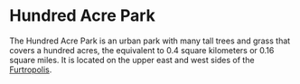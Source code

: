 # Hundred Acre Park

The Hundred Acre Park is an urban park with many tall trees and grass that covers a hundred acres, the equivalent to 0.4 square kilometers or 0.16 square miles. It is located on the upper east and west sides of the [Furtropolis](furtropolis.md).
